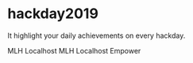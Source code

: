 # hackday2019
It highlight your daily achievements on every hackday.

MLH Localhost
MLH Localhost Empower
